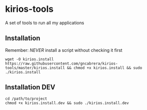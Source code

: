 # kirios-tools
A set of tools to run all my applications


## Installation
Remember: *NEVER* install a script without checking it first

```
wget -O kirios.install https://raw.githubusercontent.com/gncabrera/kirios-tools/master/kirios.install && chmod +x kirios.install && sudo ./kirios.install
```

## Installation DEV
```
cd /path/to/project
chmod +x kirios.install.dev && sudo ./kirios.install.dev
```



